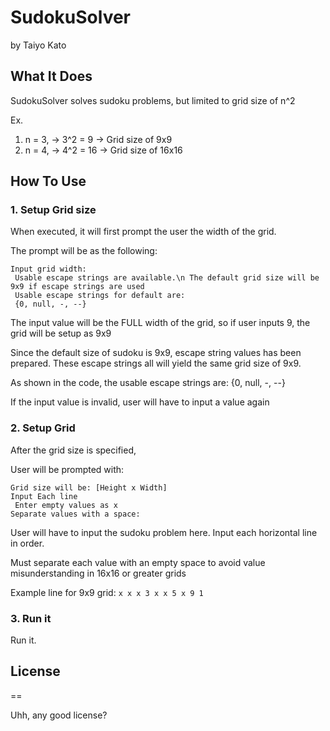 # SudokuSolver

by Taiyo Kato

## What It Does

SudokuSolver solves sudoku problems, but limited to grid size of n^2

Ex. 

1. n = 3, -> 3^2 = 9 -> Grid size of 9x9
2. n = 4, -> 4^2 = 16 -> Grid size of 16x16

## How To Use

### 1. Setup Grid size
When executed, it will first prompt the user the width of the grid.

The prompt will be as the following: 

    Input grid width: 
     Usable escape strings are available.\n The default grid size will be 9x9 if escape strings are used
     Usable escape strings for default are:
     {0, null, -, --}

The input value will be the FULL width of the grid, so if user inputs 9, the grid will be setup as 9x9

Since the default size of sudoku is 9x9, escape string values has been prepared. These escape strings all will yield the same grid size of 9x9.

As shown in the code, the usable escape strings are: {0, null, -, --}

If the input value is invalid, user will have to input a value again

### 2. Setup Grid

After the grid size is specified, 

User will be prompted with: 

    Grid size will be: [Height x Width]
    Input Each line
     Enter empty values as x
    Separate values with a space:

User will have to input the sudoku problem here. Input each horizontal line in order.

Must separate each value with an empty space to avoid value misunderstanding in 16x16 or greater grids

Example line for 9x9 grid: ```x x x 3 x x 5 x 9 1```


### 3. Run it

Run it.

## License
==

Uhh, any good license?
